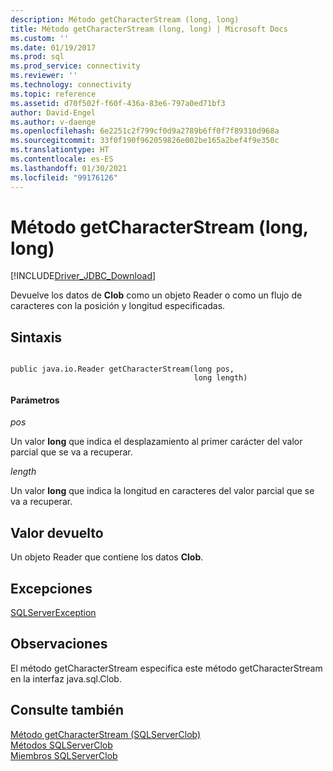 ```yaml
---
description: Método getCharacterStream (long, long)
title: Método getCharacterStream (long, long) | Microsoft Docs
ms.custom: ''
ms.date: 01/19/2017
ms.prod: sql
ms.prod_service: connectivity
ms.reviewer: ''
ms.technology: connectivity
ms.topic: reference
ms.assetid: d70f502f-f60f-436a-83e6-797a0ed71bf3
author: David-Engel
ms.author: v-daenge
ms.openlocfilehash: 6e2251c2f799cf0d9a2789b6ff0f7f89310d968a
ms.sourcegitcommit: 33f0f190f962059826e002be165a2bef4f9e350c
ms.translationtype: HT
ms.contentlocale: es-ES
ms.lasthandoff: 01/30/2021
ms.locfileid: "99176126"
---
```

# <a name="getcharacterstream-method-long-long"></a>Método getCharacterStream (long, long)
[!INCLUDE[Driver_JDBC_Download](../../../includes/driver_jdbc_download.md)]

  Devuelve los datos de **Clob** como un objeto Reader o como un flujo de caracteres con la posición y longitud especificadas.  
  
## <a name="syntax"></a>Sintaxis  
  
```  
  
public java.io.Reader getCharacterStream(long pos,  
                                         long length)  
```  
  
#### <a name="parameters"></a>Parámetros  
 *pos*  
  
 Un valor **long** que indica el desplazamiento al primer carácter del valor parcial que se va a recuperar.  
  
 *length*  
  
 Un valor **long** que indica la longitud en caracteres del valor parcial que se va a recuperar.  
  
## <a name="return-value"></a>Valor devuelto  
 Un objeto Reader que contiene los datos **Clob**.  
  
## <a name="exceptions"></a>Excepciones  
 [SQLServerException](../../../connect/jdbc/reference/sqlserverexception-class.md)  
  
## <a name="remarks"></a>Observaciones  
 El método getCharacterStream especifica este método getCharacterStream en la interfaz java.sql.Clob.  
  
## <a name="see-also"></a>Consulte también  
 [Método getCharacterStream &#40;SQLServerClob&#41;](../../../connect/jdbc/reference/getcharacterstream-method-sqlserverclob.md)   
 [Métodos SQLServerClob](../../../connect/jdbc/reference/sqlserverclob-methods.md)   
 [Miembros SQLServerClob](../../../connect/jdbc/reference/sqlserverclob-members.md)  
  
  
